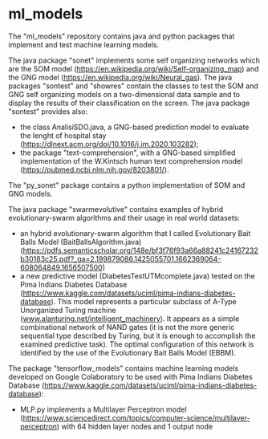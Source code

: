# ml_models

The "ml_models" repository contains java and python packages that implement and test machine learning models. 

The java package "sonet" implements some self organizing networks which are the SOM model (https://en.wikipedia.org/wiki/Self-organizing_map) and the GNG model (https://en.wikipedia.org/wiki/Neural_gas).
The java packages "sontest" and "showres" contain the classes to test the SOM and GNG self organizing models on a two-dimensional data sample and to display the results of their classification on the screen. 
The java package "sontest" provides also:

- the class AnalisiSDO.java, a GNG-based prediction model to evaluate the lenght of hospital stay (https://dlnext.acm.org/doi/10.1016/j.im.2020.103282);
- the package "text-comprehension", with a GNG-based simplified implementation of the W.Kintsch human text comprehension model (https://pubmed.ncbi.nlm.nih.gov/8203801/).

The "py_sonet" package contains a python implementation of SOM and GNG models.

The java package "swarmevolutive" contains examples of hybrid evolutionary-swarm algorithms and their usage in real world datasets:
- an hybrid evolutionary-swarm algorithm that I called Evolutionary Bait Balls Model (BaitBallsAlgorithm.java)
(https://pdfs.semanticscholar.org/148e/bf3f76f93a66a88241c24167232b30183c25.pdf?_ga=2.199879086.1425055701.1662369064-608064849.1656507500)
- a new predictive model (DiabetesTestUTMcomplete.java) tested on the Pima Indians Diabetes Database (https://www.kaggle.com/datasets/uciml/pima-indians-diabetes-database). This model represents a particular subclass of A-Type Unorganized Turing machine (www.alanturing.net/intelligent_machinery). It appears as a simple combinational network of NAND gates (it is not the more generic sequential type described by Turing, but it is enough to accomplish the examined predictive task). The optimal configuration of this network is identified by the use of the Evolutionary Bait Balls Model (EBBM). 

The package "tensorflow_models" contains machine learning models developed on Google Colaboratory to be used with Pima Indians Diabetes Database (https://www.kaggle.com/datasets/uciml/pima-indians-diabetes-database):
- MLP.py implements a Multilayer Perceptron model (https://www.sciencedirect.com/topics/computer-science/multilayer-perceptron) with 64 hidden layer nodes and 1 output node
